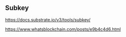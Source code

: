 ## Subkey

https://docs.substrate.io/v3/tools/subkey/

https://www.whatsblockchain.com/posts/e9b4c4d6.html
